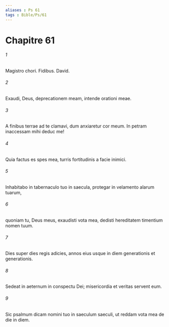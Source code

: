 ```yaml
---
aliases : Ps 61
tags : Bible/Ps/61
---
```


# Chapitre 61

###### 1
Magistro chori. Fidibus. David.
###### 2
Exaudi, Deus, deprecationem meam, intende orationi meae.
###### 3
A finibus terrae ad te clamavi, dum anxiaretur cor meum. In petram inaccessam mihi deduc me!
###### 4
Quia factus es spes mea, turris fortitudinis a facie inimici.
###### 5
Inhabitabo in tabernaculo tuo in saecula, protegar in velamento alarum tuarum,
###### 6
quoniam tu, Deus meus, exaudisti vota mea, dedisti hereditatem timentium nomen tuum.
###### 7
Dies super dies regis adicies, annos eius usque in diem generationis et generationis.
###### 8
Sedeat in aeternum in conspectu Dei; misericordia et veritas servent eum.
###### 9
Sic psalmum dicam nomini tuo in saeculum saeculi, ut reddam vota mea de die in diem.
